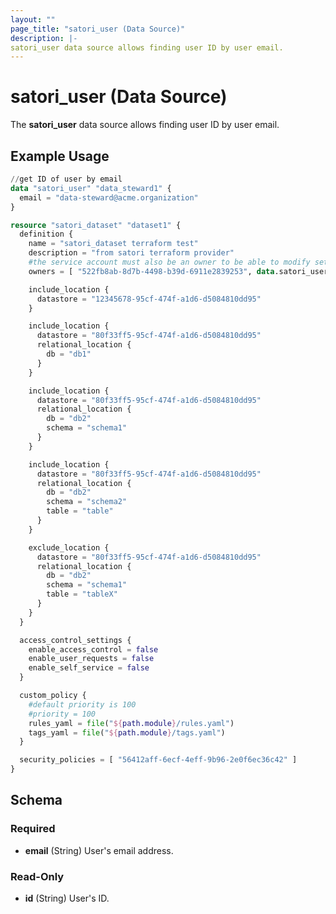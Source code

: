 ```yaml
---
layout: ""
page_title: "satori_user (Data Source)"
description: |-
satori_user data source allows finding user ID by user email.
---
```


# satori_user (Data Source)

The **satori_user** data source allows finding user ID by user email.

## Example Usage

```terraform
//get ID of user by email
data "satori_user" "data_steward1" {
  email = "data-steward@acme.organization"
}

resource "satori_dataset" "dataset1" {
  definition {
    name = "satori_dataset terraform test"
    description = "from satori terraform provider"
    #the service account must also be an owner to be able to modify settings beyond definition
    owners = [ "522fb8ab-8d7b-4498-b39d-6911e2839253", data.satori_user.data_steward1.id ]

    include_location {
      datastore = "12345678-95cf-474f-a1d6-d5084810dd95"
    }

    include_location {
      datastore = "80f33ff5-95cf-474f-a1d6-d5084810dd95"
      relational_location {
        db = "db1"
      }
    }

    include_location {
      datastore = "80f33ff5-95cf-474f-a1d6-d5084810dd95"
      relational_location {
        db = "db2"
        schema = "schema1"
      }
    }

    include_location {
      datastore = "80f33ff5-95cf-474f-a1d6-d5084810dd95"
      relational_location {
        db = "db2"
        schema = "schema2"
        table = "table"
      }
    }

    exclude_location {
      datastore = "80f33ff5-95cf-474f-a1d6-d5084810dd95"
      relational_location {
        db = "db2"
        schema = "schema1"
        table = "tableX"
      }
    }
  }

  access_control_settings {
    enable_access_control = false
    enable_user_requests = false
    enable_self_service = false
  }

  custom_policy {
    #default priority is 100
    #priority = 100
    rules_yaml = file("${path.module}/rules.yaml")
    tags_yaml = file("${path.module}/tags.yaml")
  }

  security_policies = [ "56412aff-6ecf-4eff-9b96-2e0f6ec36c42" ]
}
```

<!-- schema generated by tfplugindocs -->
## Schema

### Required

- **email** (String) User's email address.

### Read-Only

- **id** (String) User's ID.